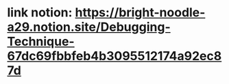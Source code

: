 # link notion: https://bright-noodle-a29.notion.site/Debugging-Technique-67dc69fbbfeb4b3095512174a92ec87d